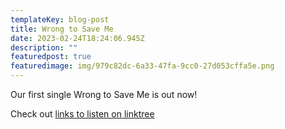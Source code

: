 ```yaml
---
templateKey: blog-post
title: Wrong to Save Me
date: 2023-02-24T18:24:06.945Z
description: ""
featuredpost: true
featuredimage: img/979c82dc-6a33-47fa-9cc0-27d053cffa5e.png
---
```

Our first single Wrong to Save Me is out now!

C﻿heck out [links to listen on linktree](https://linktr.ee/wastingpapermusic)
